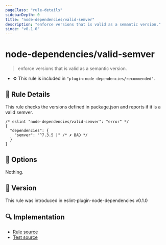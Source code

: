 ```yaml
---
pageClass: "rule-details"
sidebarDepth: 0
title: "node-dependencies/valid-semver"
description: "enforce versions that is valid as a semantic version."
since: "v0.1.0"
---
```


# node-dependencies/valid-semver

> enforce versions that is valid as a semantic version.

- :gear: This rule is included in `"plugin:node-dependencies/recommended"`.

## :book: Rule Details

This rule checks the versions defined in package.json and reports if it is a valid semver.

```jsonc
/* eslint "node-dependencies/valid-semver": "error" */
{
  "dependencies": {
    "semver": "^7.3.5 |" /* ✗ BAD */
  }
}
```

## :wrench: Options

Nothing.

## :rocket: Version

This rule was introduced in eslint-plugin-node-dependencies v0.1.0

## :mag: Implementation

- [Rule source](https://github.com/ota-meshi/eslint-plugin-node-dependencies/blob/main/lib/rules/valid-semver.ts)
- [Test source](https://github.com/ota-meshi/eslint-plugin-node-dependencies/blob/main/tests/lib/rules/valid-semver.ts)

